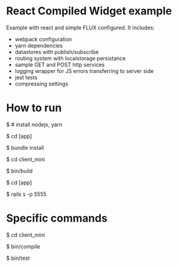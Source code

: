# React Compiled Widget example

Example with react and simple FLUX configured. 
It includes: 
- webpack configuration
- yarn dependencies
- datastores with publish/subscribe
- routing system with localstorage persistance
- sample GET and POST http services 
- logging wrapper for JS errors transferring to server side
- jest tests
- compressing settings

# How to run
$ # install nodejs, yarn

$ cd [app]

$ bundle install 

$ cd client_mini 

$ bin/build

$ cd [app]

$ rails s -p 5555


# Specific commands
$ cd client_mini 

$ bin/compile

$ bin/test
